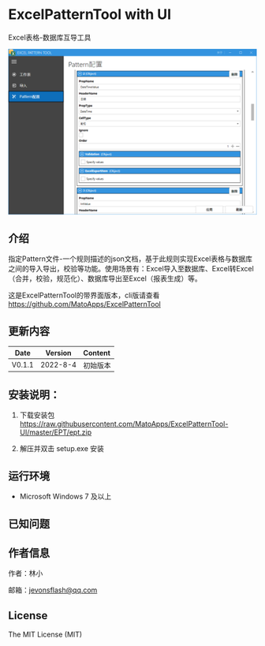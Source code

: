 # ExcelPatternTool with UI

Excel表格-数据库互导工具

![ss1](https://github.com/MatoApps/ExcelPatternTool-UI/blob/master/EPT/screenshot1.png)

## 介绍

指定Pattern文件-一个规则描述的json文档，基于此规则实现Excel表格与数据库之间的导入导出，校验等功能。使用场景有：Excel导入至数据库、Excel转Excel（合并，校验，规范化）、数据库导出至Excel（报表生成）等。

这是ExcelPatternTool的带界面版本，cli版请查看 https://github.com/MatoApps/ExcelPatternTool

## 更新内容

Date | Version | Content
:----------: | :-----------: | :-----------
V0.1.1         | 2022-8-4    | 初始版本

## 安装说明：

1. 下载安装包 https://raw.githubusercontent.com/MatoApps/ExcelPatternTool-UI/master/EPT/ept.zip

2. 解压并双击 setup.exe 安装

## 运行环境

* Microsoft Windows 7 及以上
## 已知问题



## 作者信息

作者：林小

邮箱：jevonsflash@qq.com



## License

The MIT License (MIT)
